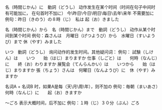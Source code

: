 名（時間じかん）に　動詞（どうし）
动作发生在某个时间（时间在句子中间时有可能加に， 在句首时不加に）
今\昨日\今日\明日\每日\去年\来年 不需要加に
例句：昨日（きのう）の８時（じ）　私は 起（お）きました

名（時間じかん）から　名（時間じかん）まで　動詞（どうし）
动作从某个时间到某个时间
例句：森さんは　月曜日（げつようび）から　水曜日（すいようび）まで  休（やす）みました

いつ　動詞（どうし）
询问动作的发生时间。其他疑问词：
例句：
    試験（しけん）は　　いつ　　始（はじ）まりますか
    仕事（しごと）は　　何時（なんじ）に　　終（お）わりますか
    展覧会（てんらんかい）は　　いつから　　始（はじ）まりますか
    張（ちょう）さんは　何曜日（なんようび）に　休（やす）みますか

名词A + 名词B 时，如果A是每（天\月\周\年），则不加の
例句：毎朝（まいあさ）　何時（なんじ）に　　起（お）きますか

～ごろ
表示大概时间，后不加に
例句：１時（じ）３０分（ぶん）ごろ